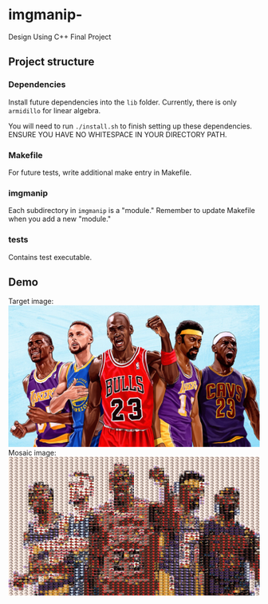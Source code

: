 # imgmanip-

Design Using C++ Final Project

## Project structure

### Dependencies

Install future dependencies into the `lib` folder. Currently, there is only `armidillo` for linear algebra.

You will need to run `./install.sh` to finish setting up these dependencies. ENSURE YOU HAVE NO WHITESPACE IN YOUR DIRECTORY PATH.

### Makefile

For future tests, write additional make entry in Makefile.

### imgmanip

Each subdirectory in `imgmanip` is a "module." Remember to update Makefile when you add a new "module."

### tests

Contains test executable.

## Demo
Target image:
![Alt text](imgs/tgt_imgs/goat.jpg)
Mosaic image:
![Alt text](imgs/mosaic_imgs/mosaic.jpg)

